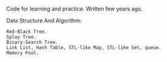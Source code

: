 Code for learning and practice. Written few years ago.

Data Structure And Algorithm:

    Red-Black Tree.
    Splay Tree.
    Binary-Search Tree.
    Link List, Hash Table, STL-like Map, STL-like Set, queue.
    Memory Pool.

